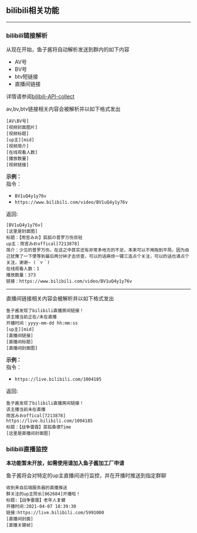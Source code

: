 ## bilibili相关功能
***
### bilibili链接解析
从现在开始，鱼子酱将自动解析发送到群内的如下内容

* AV号
* BV号
* btv短链接
* 直播间链接

详情请参阅[bilibili-API-collect](https://github.com/SocialSisterYi/bilibili-API-collect)

av,bv,btv链接相关内容会被解析并以如下格式发出

```
[AV\BV号]
[视频封面图片]
[视频标题]
[up主][mid]
[视频简介]
[在线观看人数]
[播放数量]
[视频链接]
```



**示例：**  
指令：
* `BV1uQ4y1y76v`
* `https://www.bilibili.com/video/BV1uQ4y1y76v`


返回:
```
[BV1uQ4y1y76v]
[这里是封面图]
标题：【雨宮みお】狐狐の普罗万伤百轻
up主：雨宮みおoffical[7213878]
简介：少见的普罗万伤，在这之中其实还有非常多地方的不足，本来可以不用拖到平局，因为自己犹豫了一下便等到最后两分钟才去侦查，可以的话麻烦一键三连点个关注，可以的话也请点个关注，谢谢~ (＾▽＾)
在线观看人数：1
播放数量：373
链接：https://www.bilibili.com/video/BV1uQ4y1y76v
```

***

直播间链接相关内容会被解析并以如下格式发出

```
鱼子酱发现了bilibili直播房间链接！
该主播当前正在/未在直播
开播时间：yyyy-mm-dd hh:mm:ss
[up主][mid]
[直播间链接]
[直播间标题]
[直播间封面图]
```

**示例：**  
指令：
* `https://live.bilibili.com/1004185`


返回:
```
鱼子酱发现了bilibili直播房间链接！
该主播当前未在直播
雨宮みおoffical[7213878]
https://live.bilibili.com/1004185
标题：【战争雷霆】菜狐桑德Time
[这里是直播间封面图]
```



### bilibili直播监控

**本功能暂未开放，如需使用请加入鱼子酱加工厂申请**

鱼子酱将会对特定的up主直播间进行监控，并在开播时推送到指定群聊
 

```
收到来自后端服务器的直播推送
群关注的up主院长[862684]开播啦！
标题:【战争雷霆】老年人复健
开播时间:2021-04-07 18:39:30
链接:https://live.bilibili.com/5991000
[直播间封面]
[直播关键帧]
```

